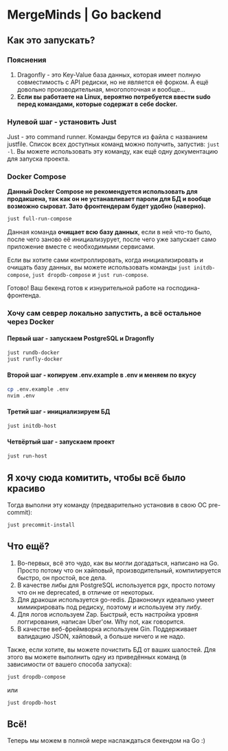 # MergeMinds | Go backend

## Как это запускать?

### Пояснения

1. Dragonfly - это Key-Value база данных, которая имеет полную совместимость с API редиски, но не является её форком. А ещё довольно производительная, многопоточная и вообще...
2. **Если вы работаете на Linux, вероятно потребуется ввести sudo перед командами, которые содержат в себе docker.**

### Нулевой шаг - установить Just

Just - это command runner. Команды берутся из файла с названием justfile. Список всех доступных команд можно получить, запустив: `just -l`. Вы можете использовать эту команду, как ещё одну документацию для запуска проекта.

### Docker Compose

**Данный Docker Compose не рекомендуется использовать для продакшена, так как он не устанавливает пароли для БД и вообще возможно сыроват. Зато фронтендерам будет удобно (наверно).**

```sh
just full-run-compose
```

Данная команда **очищает всю базу данных**, если в ней что-то было, после чего заново её инициализурует, после чего уже запускает само приложение вместе с необходимыми сервисами.

Если вы хотите сами контроллировать, когда инициализировать и очищать базу данных, вы можете использовать команды `just initdb-compose`, `just dropdb-compose` и `just run-compose`.

Готово! Ваш бекенд готов к изнурительной работе на господина-фронтенда.

### Хочу сам севрер локально запустить, а всё остальное через Docker

#### Первый шаг - запускаем PostgreSQL и Dragonfly

```sh
just rundb-docker
just runfly-docker
```

#### Второй шаг - копируем .env.example в .env и меняем по вкусу

```sh
cp .env.example .env
nvim .env
```

#### Третий шаг - инициализируем БД

```sh
just initdb-host
```

#### Четвёртый шаг - запускаем проект

```sh
just run-host
```

## Я хочу сюда комитить, чтобы всё было красиво

Тогда выполни эту команду (предварительно установив в свою ОС pre-commit):

```sh
just precommit-install
```

## Что ещё?

1. Во-первых, всё это чудо, как вы могли догадаться, написано на Go. Просто потому что он хайповый, производительный, компилируется быстро, он простой, все дела.
2. В качестве либы для PostgreSQL используется pgx, просто потому что он не deprecated, в отличие от некоторых.
3. Для дракоши используется go-redis. Дракономух идеально умеет мимикрировать под редиску, поэтому и используем эту либу.
4. Для логов используем Zap. Быстрый, есть настройка уровня логгирования, написан Uber'ом. Why not, как говорится.
5. В качестве веб-фреймворка используем Gin. Поддерживает валидацию JSON, хайповый, а больше ничего и не надо.

Также, если хотите, вы можете почистить БД от ваших шалостей. Для этого вы можете выполнить одну из приведённых команд (в зависимости от вашего способа запуска):

```sh
just dropdb-compose
```

или

```sh
just dropdb-host
```

## Всё!

Теперь мы можем в полной мере наслаждаться бекендом на Go :)
